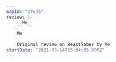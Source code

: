 ```yaml
---
mapId: "17e36"
review: |-
    __Me__
    
    Me
    
    Original review on BeastSaber by Me
startDate: "2021-05-14T15:04:05.000Z"
---
```

